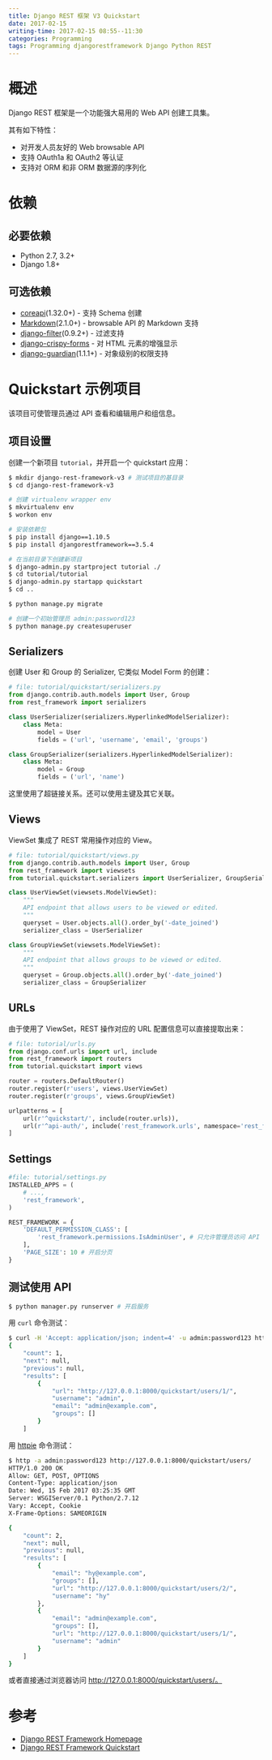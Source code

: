 ```yaml
---
title: Django REST 框架 V3 Quickstart
date: 2017-02-15
writing-time: 2017-02-15 08:55--11:30
categories: Programming
tags: Programming djangorestframework Django Python REST
---
```


# 概述

Django REST 框架是一个功能强大易用的 Web API 创建工具集。

其有如下特性：

+ 对开发人员友好的 Web browsable API
+ 支持 OAuth1a 和 OAuth2 等认证
+ 支持对 ORM 和非 ORM 数据源的序列化


# 依赖

## 必要依赖

+ Python 2.7, 3.2+
+ Django 1.8+


## 可选依赖

+ [coreapi](http://pypi.python.org/pypi/coreapi/)(1.32.0+) - 支持 Schema 创建
+ [Markdown](http://pypi.python.org/pypi/Markdown/)(2.1.0+) - browsable API 的 Markdown 支持
+ [django-filter](http://pypi.python.org/pypi/django-filter)(0.9.2+) - 过滤支持
+ [django-crispy-forms](https://github.com/maraujop/django-crispy-forms) - 对 HTML 元素的增强显示
+ [django-guardian](https://github.com/lukaszb/django-guardian)(1.1.1+) - 对象级别的权限支持


# Quickstart 示例项目

该项目可使管理员通过 API 查看和编辑用户和组信息。

## 项目设置

创建一个新项目 `tutorial`，并开启一个 quickstart 应用：

```bash
$ mkdir django-rest-framework-v3 # 测试项目的基目录
$ cd django-rest-framework-v3

# 创建 virtualenv wrapper env
$ mkvirtualenv env 
$ workon env

# 安装依赖包
$ pip install django==1.10.5
$ pip install djangorestframework==3.5.4

# 在当前目录下创建新项目
$ django-admin.py startproject tutorial ./
$ cd tutorial/tutorial
$ django-admin.py startapp quickstart
$ cd ..

$ python manage.py migrate

# 创建一个初始管理员 admin:password123
$ python manage.py createsuperuser
```

## Serializers

创建 User 和 Group 的 Serializer, 它类似 Model Form 的创建：

```python
# file: tutorial/quickstart/serializers.py
from django.contrib.auth.models import User, Group
from rest_framework import serializers

class UserSerializer(serializers.HyperlinkedModelSerializer):
    class Meta:
        model = User
        fields = ('url', 'username', 'email', 'groups')

class GroupSerializer(serializers.HyperlinkedModelSerializer):
    class Meta:
        model = Group
        fields = ('url', 'name')
```

这里使用了超链接关系。还可以使用主键及其它关联。

## Views

ViewSet 集成了 REST 常用操作对应的 View。

```python
# file: tutorial/quickstart/views.py
from django.contrib.auth.models import User, Group
from rest_framework import viewsets
from tutorial.quickstart.serializers import UserSerializer, GroupSerializer

class UserViewSet(viewsets.ModelViewSet):
    """
    API endpoint that allows users to be viewed or edited.
    """
    queryset = User.objects.all().order_by('-date_joined')
    serializer_class = UserSerializer

class GroupViewSet(viewsets.ModelViewSet):
    """
    API endpoint that allows groups to be viewed or edited.
    """
    queryset = Group.objects.all().order_by('-date_joined')
    serializer_class = GroupSerializer
```

## URLs

由于使用了 ViewSet，REST 操作对应的 URL 配置信息可以直接提取出来：

```python
# file: tutorial/urls.py
from django.conf.urls import url, include
from rest_framework import routers
from tutorial.quickstart import views

router = routers.DefaultRouter()
router.register(r'users', views.UserViewSet)
router.register(r'groups', views.GroupViewSet)

urlpatterns = [
    url(r'^quickstart/', include(router.urls)),
    url(r'^api-auth/', include('rest_framework.urls', namespace='rest_framework')), # browsable API 的 login URL
]
```

## Settings

```python
#file: tutorial/settings.py
INSTALLED_APPS = (
    # ...,
    'rest_framework',
)

REST_FRAMEWORK = {
    'DEFAULT_PERMISSION_CLASS': [
        'rest_framework.permissions.IsAdminUser', # 只允许管理员访问 API
    ],
    'PAGE_SIZE': 10 # 开启分页
}
```

## 测试使用 API

```bash
$ python manager.py runserver # 开启服务
```

用 `curl` 命令测试：

```bash
$ curl -H 'Accept: application/json; indent=4' -u admin:password123 http://127.0.0.1:8000/quickstart/users/
{
    "count": 1,
    "next": null,
    "previous": null,
    "results": [
        {
            "url": "http://127.0.0.1:8000/quickstart/users/1/",
            "username": "admin",
            "email": "admin@example.com",
            "groups": []
        }
    ]
```

用 [httpie](https://github.com/jakubroztocil/httpie#installation) 命令测试：

```bash
$ http -a admin:password123 http://127.0.0.1:8000/quickstart/users/
HTTP/1.0 200 OK
Allow: GET, POST, OPTIONS
Content-Type: application/json
Date: Wed, 15 Feb 2017 03:25:35 GMT
Server: WSGIServer/0.1 Python/2.7.12
Vary: Accept, Cookie
X-Frame-Options: SAMEORIGIN

{
    "count": 2, 
    "next": null, 
    "previous": null, 
    "results": [
        {
            "email": "hy@example.com", 
            "groups": [], 
            "url": "http://127.0.0.1:8000/quickstart/users/2/", 
            "username": "hy"
        }, 
        {
            "email": "admin@example.com", 
            "groups": [], 
            "url": "http://127.0.0.1:8000/quickstart/users/1/", 
            "username": "admin"
        }
    ]
}
```

或者直接通过浏览器访问 http://127.0.0.1:8000/quickstart/users/。


# 参考 

+ [Django REST Framework Homepage](http://www.django-rest-framework.org/)
+ [Django REST Framework Quickstart](http://www.django-rest-framework.org/tutorial/quickstart/)
